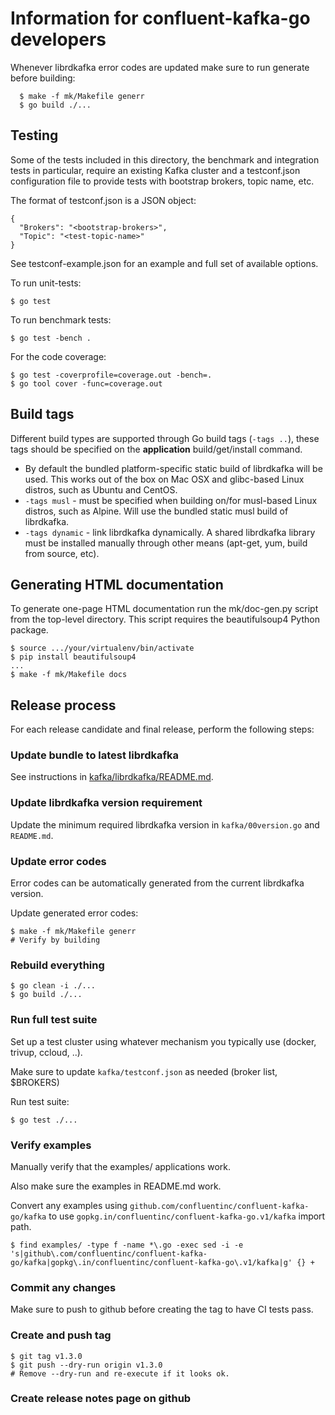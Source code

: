 # Information for confluent-kafka-go developers

Whenever librdkafka error codes are updated make sure to run generate
before building:

```
  $ make -f mk/Makefile generr
  $ go build ./...
```




## Testing

Some of the tests included in this directory, the benchmark and integration tests in particular,
require an existing Kafka cluster and a testconf.json configuration file to
provide tests with bootstrap brokers, topic name, etc.

The format of testconf.json is a JSON object:
```
{
  "Brokers": "<bootstrap-brokers>",
  "Topic": "<test-topic-name>"
}
```

See testconf-example.json for an example and full set of available options.


To run unit-tests:
```
$ go test
```

To run benchmark tests:
```
$ go test -bench .
```

For the code coverage:
```
$ go test -coverprofile=coverage.out -bench=.
$ go tool cover -func=coverage.out
```


## Build tags

Different build types are supported through Go build tags (`-tags ..`),
these tags should be specified on the **application** build/get/install command.

 * By default the bundled platform-specific static build of librdkafka will
   be used. This works out of the box on Mac OSX and glibc-based Linux distros,
   such as Ubuntu and CentOS.
 * `-tags musl` - must be specified when building on/for musl-based Linux
   distros, such as Alpine. Will use the bundled static musl build of
   librdkafka.
 * `-tags dynamic` - link librdkafka dynamically. A shared librdkafka library
   must be installed manually through other means (apt-get, yum, build from
   source, etc).



## Generating HTML documentation

To generate one-page HTML documentation run the mk/doc-gen.py script from the
top-level directory. This script requires the beautifulsoup4 Python package.

```
$ source .../your/virtualenv/bin/activate
$ pip install beautifulsoup4
...
$ make -f mk/Makefile docs
```


## Release process

For each release candidate and final release, perform the following steps:

### Update bundle to latest librdkafka

See instructions in [kafka/librdkafka/README.md](kafka/librdkafka_vendor/README.md).


### Update librdkafka version requirement

Update the minimum required librdkafka version in `kafka/00version.go`
and `README.md`.


### Update error codes

Error codes can be automatically generated from the current librdkafka version.


Update generated error codes:

    $ make -f mk/Makefile generr
    # Verify by building


### Rebuild everything

    $ go clean -i ./...
    $ go build ./...


### Run full test suite

Set up a test cluster using whatever mechanism you typically use
(docker, trivup, ccloud, ..).

Make sure to update `kafka/testconf.json` as needed (broker list, $BROKERS)

Run test suite:

    $ go test ./...


### Verify examples

Manually verify that the examples/ applications work.

Also make sure the examples in README.md work.

Convert any examples using `github.com/confluentinc/confluent-kafka-go/kafka` to use
`gopkg.in/confluentinc/confluent-kafka-go.v1/kafka` import path.

    $ find examples/ -type f -name *\.go -exec sed -i -e 's|github\.com/confluentinc/confluent-kafka-go/kafka|gopkg\.in/confluentinc/confluent-kafka-go\.v1/kafka|g' {} +

### Commit any changes

Make sure to push to github before creating the tag to have CI tests pass.


### Create and push tag

    $ git tag v1.3.0
    $ git push --dry-run origin v1.3.0
    # Remove --dry-run and re-execute if it looks ok.


### Create release notes page on github
